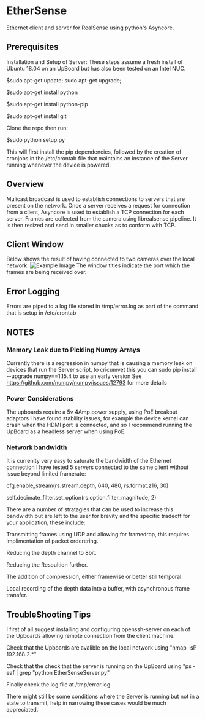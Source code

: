 # EtherSense
Ethernet client and server for RealSense using python's Asyncore.

## Prerequisites
Installation and Setup of Server:
These steps assume a fresh install of Ubuntu 18.04 on an UpBoard but has also been tested on an Intel NUC.

$sudo apt-get update; sudo apt-get upgrade; 

$sudo apt-get install python

$sudo apt-get install python-pip  

$sudo apt-get install git 

Clone the repo then run:

$sudo python setup.py

This will first install the pip dependencies, followed by the creation of cronjobs in the /etc/crontab file that maintains an instance of the Server running whenever the device is powered. 

## Overview
Mulicast broadcast is used to establish connections to servers that are present on the network. 
Once a server receives a request for connection from a client, Asyncore is used to establish a TCP connection for each server. 
Frames are collected from the camera using librealsense pipeline. It is then resized and send in smaller chucks as to conform with TCP.

## Client Window
Below shows the result of having connected to two cameras over the local network: 
![Example Image](https://github.com/krejov100/EtherSense/blob/master/MultiCameraEthernet.png)
The window titles indicate the port which the frames are being received over. 

## Error Logging
Errors are piped to a log file stored in /tmp/error.log as part of the command that is setup in /etc/crontab

## NOTES
### Memory Leak due to Pickling Numpy Arrays
Currently there is a regression in numpy that is causing a memory leak on devices that run the Server script, to cricumvet this you can sudo pip install --upgrade numpy==1.15.4 to use an early version
See https://github.com/numpy/numpy/issues/12793 for more details

### Power Considerations
The upboards require a 5v 4Amp power supply, using PoE breakout adaptors I have found stability issues, for example the device kernal can crash when the HDMI port is connected, and so I recommend running the UpBoard as a headless server when using PoE. 

### Network bandwidth
It is currenlty very easy to saturate the bandwidth of the Ethernet connection I have tested 5 servers connected to the same client without issue beyond limited framerate:

cfg.enable_stream(rs.stream.depth, 640, 480, rs.format.z16, 30)

self.decimate_filter.set_option(rs.option.filter_magnitude, 2)

There are a number of stratagies that can be used to increase this bandwidth but are left to the user for brevity and the specific tradeoff for your application, these include:

Transmitting frames using UDP and allowing for framedrop, this requires implimentation of packet orderering.

Reducing the depth channel to 8bit.

Reducing the Resoultion further. 

The addition of compression, either framewise or better still temporal. 

Local recording of the depth data into a buffer, with asynchronous frame transfer. 

## TroubleShooting Tips

I first of all suggest installing and configuring openssh-server on each of the Upboards allowing remote connection from the client machine.

Check that the Upboards are avalible on the local network using "nmap -sP 192.168.2.*"

Check that the check that the server is running on the UpBoard using "ps -eaf | grep "python EtherSenseServer.py"

Finally check the log file at /tmp/error.log

There might still be some conditions where the Server is running but not in a state to transmit, help in narrowing these cases would be much appreciated. 

